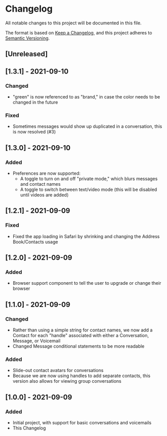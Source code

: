 # Changelog

All notable changes to this project will be documented in this file.

The format is based on [Keep a Changelog](https://keepachangelog.com/en/1.0.0/),
and this project adheres to [Semantic Versioning](https://semver.org/spec/v2.0.0.html).

## [Unreleased]

## [1.3.1] - 2021-09-10

### Changed

- "green" is now referenced to as "brand," in case the color needs to be changed in the future

### Fixed

- Sometimes messages would show up duplicated in a conversation, this is now resolved (#3)

## [1.3.0] - 2021-09-10

### Added

- Preferences are now supported:
  - A toggle to turn on and off "private mode," which blurs messages and contact names
  - A toggle to switch between text/video mode (this will be disabled until videos are added)

## [1.2.1] - 2021-09-09

### Fixed

- Fixed the app loading in Safari by shrinking and changing the Address Book/Contacts usage

## [1.2.0] - 2021-09-09

### Added

- Browser support component to tell the user to upgrade or change their browser

## [1.1.0] - 2021-09-09

### Changed

- Rather than using a simple string for contact names, we now add a Contact for each "handle" associated with either a Conversation, Message, or Voicemail
- Changed Message conditional statements to be more readable

### Added

- Slide-out contact avatars for conversations
- Because we are now using handles to add separate contacts, this version also allows for viewing group conversations

## [1.0.0] - 2021-09-09

### Added

- Initial project, with support for basic conversations and voicemails
- This Changelog
